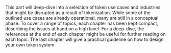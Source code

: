 This part will deep-dive into a selection of token use cases and industries that might be disrupted as a result of tokenization. While some of the outlined use cases are already operational, many are still in a conceptual phase. To cover a range of topics, each chapter has been kept compact, describing the issues at hand on a high level. For a deep-dive, the references at the end of each chapter might be useful for further reading on each topic. The last chapter will give a practical guideline on how to design your own token system